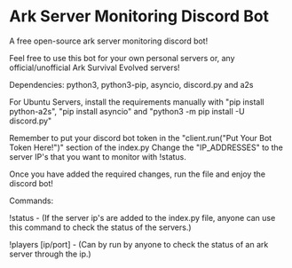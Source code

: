 # Ark Server Monitoring Discord Bot
A free open-source ark server monitoring discord bot! 

Feel free to use this bot for your own personal servers or, any official/unofficial Ark Survival Evolved servers! 

Dependencies: python3, python3-pip, asyncio, discord.py and a2s

For Ubuntu Servers, install the requirements manually with "pip install python-a2s", "pip install asyncio" and "python3 -m pip install -U discord.py"

Remember to put your discord bot token in the "client.run("Put Your Bot Token Here!")" section of the index.py
Change the "IP_ADDRESSES" to the server IP's that you want to monitor with !status. 

Once you have added the required changes, run the file and enjoy the discord bot! 


Commands: 

  !status - (If the server ip's are added to the index.py file, anyone can use this command to check the status of the servers.) 
  
  !players [ip/port] - (Can by run by anyone to check the status of an ark server through the ip.) 
